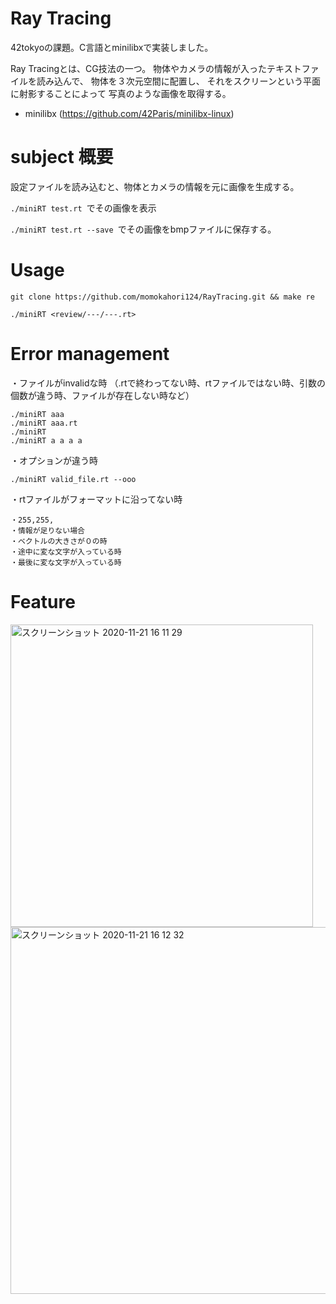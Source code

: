 # Ray Tracing
42tokyoの課題。C言語とminilibxで実装しました。

Ray Tracingとは、CG技法の一つ。
物体やカメラの情報が入ったテキストファイルを読み込んで、
物体を３次元空間に配置し、
それをスクリーンという平面に射影することによって
写真のような画像を取得する。

- minilibx (https://github.com/42Paris/minilibx-linux)

# subject 概要

設定ファイルを読み込むと、物体とカメラの情報を元に画像を生成する。

`./miniRT test.rt `でその画像を表示

`./miniRT test.rt --save `でその画像をbmpファイルに保存する。

# Usage

`git clone https://github.com/momokahori124/RayTracing.git && make re`

`./miniRT <review/---/---.rt> `

# Error management

・ファイルがinvalidな時
（.rtで終わってない時、rtファイルではない時、引数の個数が違う時、ファイルが存在しない時など）

```
./miniRT aaa
./miniRT aaa.rt
./miniRT
./miniRT a a a a
```

・オプションが違う時
```
./miniRT valid_file.rt --ooo
```

・rtファイルがフォーマットに沿ってない時
 
```
・255,255, 
・情報が足りない場合
・ベクトルの大きさが０の時
・途中に変な文字が入っている時
・最後に変な文字が入っている時
```

# Feature

<img width="484" alt="スクリーンショット 2020-11-21 16 11 29" src="https://user-images.githubusercontent.com/60100351/99870198-94a8f180-2c14-11eb-95a1-bc784d76292e.png">

<img width="587" alt="スクリーンショット 2020-11-21 16 12 32" src="https://user-images.githubusercontent.com/60100351/99870204-9f638680-2c14-11eb-9ab6-7671a1752916.png">


